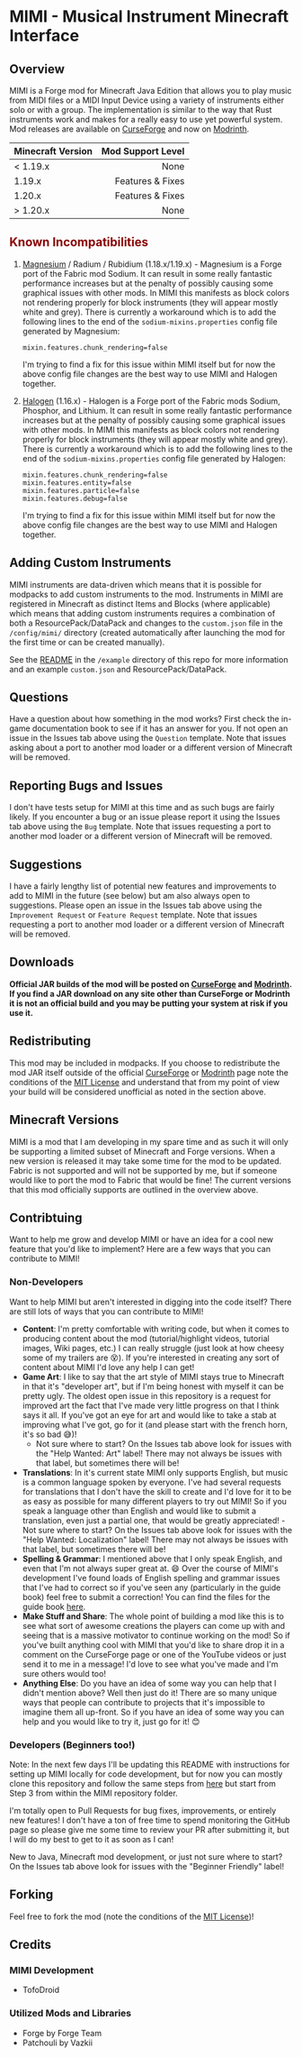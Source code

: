 # MIMI - Musical Instrument Minecraft Interface

## Overview
MIMI is a Forge mod for Minecraft Java Edition that allows you to play music from MIDI files or a MIDI Input Device using a variety of instruments either solo or with a group. The implementation is similar to the way that Rust instruments work and makes for a really easy to use yet powerful system. Mod releases are available on [CurseForge](https://www.curseforge.com/minecraft/mc-mods/mimi-mod/) and now on [Modrinth](https://modrinth.com/mod/mimi/).

| Minecraft Version |        Mod Support Level |
| -------------     |                    -----:|
| < 1.19.x          |                     None |
| 1.19.x            |         Features & Fixes |
| 1.20.x            |         Features & Fixes |
| > 1.20.x          |                     None |

## <span style="color:darkred;font-weight:bold;">Known Incompatibilities</span>
1. [Magnesium](https://www.curseforge.com/minecraft/mc-mods/sodium-reforged) / Radium / Rubidium (1.18.x/1.19.x) - Magnesium is a Forge port of the Fabric mod Sodium. It can result in some really fantastic performance increases but at the penalty of possibly causing some graphical issues with other mods. In MIMI this manifests as block colors not rendering properly for block instruments (they will appear mostly white and grey). There is currently a workaround which is to add the following lines to the end of the `sodium-mixins.properties` config file generated by Magnesium:

    ```
    mixin.features.chunk_rendering=false
    ```
    
    I'm trying to find a fix for this issue within MIMI itself but for now the above config file changes are the best way to use MIMI and Halogen together.

2. [Halogen](https://www.curseforge.com/minecraft/mc-mods/halogen) (1.16.x) - Halogen is a Forge port of the Fabric mods Sodium, Phosphor, and Lithium. It can result in some really fantastic performance increases but at the penalty of possibly causing some graphical issues with other mods. In MIMI this manifests as block colors not rendering properly for block instruments (they will appear mostly white and grey). There is currently a workaround which is to add the following lines to the end of the `sodium-mixins.properties` config file generated by Halogen:

    ```
    mixin.features.chunk_rendering=false
    mixin.features.entity=false
    mixin.features.particle=false
    mixin.features.debug=false
    ```
    
    I'm trying to find a fix for this issue within MIMI itself but for now the above config file changes are the best way to use MIMI and Halogen together.
    
## Adding Custom Instruments
MIMI instruments are data-driven which means that it is possible for modpacks to add custom instruments to the mod. Instruments in MIMI are registered in Minecraft as distinct Items and Blocks (where applicable) which means that adding custom instruments requires a combination of both a ResourcePack/DataPack and changes to the `custom.json` file in the `/config/mimi/` directory (created automatically after launching the mod for the first time or can be created manually).

See the [README](example/README.md) in the `/example` directory of this repo for more information and an example `custom.json` and ResourcePack/DataPack.

## Questions
Have a question about how something in the mod works? First check the in-game documentation book to see if it has an answer for you. If not open an issue in the Issues tab above using the `Question` template. Note that issues asking about a port to another mod loader or a different version of Minecraft will be removed.

## Reporting Bugs and Issues
I don't have tests setup for MIMI at this time and as such bugs are fairly likely. If you encounter a bug or an issue please report it using the Issues tab above using the `Bug` template. Note that issues requesting a port to another mod loader or a different version of Minecraft will be removed.

## Suggestions
I have a fairly lengthy list of potential new features and improvements to add to MIMI in the future (see below) but am also always open to suggestions. Please open an issue in the Issues tab above using the `Improvement Request` or `Feature Request` template. Note that issues requesting a port to another mod loader or a different version of Minecraft will be removed.

## Downloads
**Official JAR builds of the mod will be posted on [CurseForge](https://www.curseforge.com/minecraft/mc-mods/mimi-mod/) and [Modrinth](https://modrinth.com/mod/mimi/). If you find a JAR download on any site other than CurseForge or Modrinth it is not an official build and you may be putting your system at risk if you use it.**

## Redistributing
This mod may be included in modpacks. If you choose to redistribute the mod JAR itself outside of the official [CurseForge](https://www.curseforge.com/minecraft/mc-mods/mimi-mod/) or [Modrinth](https://modrinth.com/mod/mimi/) page note the conditions of the [MIT License](https://opensource.org/licenses/MIT) and understand that from my point of view your build will be considered unofficial as noted in the section above.

## Minecraft Versions
MIMI is a mod that I am developing in my spare time and as such it will only be supporting a limited subset of Minecraft and Forge versions. When a new version is released it may take some time for the mod to be updated. Fabric is not supported and will not be supported by me, but if someone would like to port the mod to Fabric that would be fine! The current versions that this mod officially supports are outlined in the overview above.

## Contribtuing
Want to help me grow and develop MIMI or have an idea for a cool new feature that you'd like to implement? Here are a few ways that you can contribute to MIMI!

### Non-Developers
Want to help MIMI but aren't interested in digging into the code itself? There are still lots of ways that you can contribute to MIMI!

- **Content**: I'm pretty comfortable with writing code, but when it comes to producing content about the mod (tutorial/highlight videos, tutorial images, Wiki pages, etc.) I can really struggle (just look at how cheesy some of my trailers are 😵). If you're interested in creating any sort of content about MIMI I'd love any help I can get!
- **Game Art**: I like to say that the art style of MIMI stays true to Minecraft in that it's "developer art", but if I'm being honest with myself it can be pretty ugly. The oldest open issue in this repository is a request for improved art the fact that I've made very little progress on that I think says it all. If you've got an eye for art and would like to take a stab at improving what I've got, go for it (and please start with the french horn, it's so bad 😅)!
  - Not sure where to start? On the Issues tab above look for issues with the "Help Wanted: Art" label! There may not always be issues with that label, but sometimes there will be!
- **Translations**: In it's current state MIMI only supports English, but music is a common language spoken by everyone. I've had several requests for translations that I don't have the skill to create and I'd love for it to be as easy as possible for many different players to try out MIMI! So if you speak a language other than English and would like to submit a translation, even just a partial one, that would be greatly appreciated!
  -Not sure where to start? On the Issues tab above look for issues with the "Help Wanted: Localization" label! There may not always be issues with that label, but sometimes there will be!
- **Spelling & Grammar**: I mentioned above that I only speak English, and even that I'm not always super great at. 😄 Over the course of MIMI's development I've found loads of English spelling and grammar issues that I've had to correct so if you've seen any (particularly in the guide book) feel free to submit a correction! You can find the files for the guide book [here](https://github.com/tofodroid/mimi-mod/tree/main/src/main/resources/assets/mimi/patchouli_books/guide_book/en_us/entries).
- **Make Stuff and Share**: The whole point of building a mod like this is to see what sort of awesome creations the players can come up with and seeing that is a massive motivator to continue working on the mod! So if you've built anything cool with MIMI that you'd like to share drop it in a comment on the CurseForge page or one of the YouTube videos or just send it to me in a message! I'd love to see what you've made and I'm sure others would too!
- **Anything Else**: Do you have an idea of some way you can help that I didn't mention above? Well then just do it! There are so many unique ways that people can contribute to projects that it's impossible to imagine them all up-front. So if you have an idea of some way you can help and you would like to try it, just go for it! 😊

### Developers (Beginners too!)
Note: In the next few days I'll be updating this README with instructions for setting up MIMI locally for code development, but for now you can mostly clone this repository and follow the same steps from [here](https://docs.minecraftforge.net/en/latest/gettingstarted/#from-zero-to-modding) but start from Step 3 from within the MIMI repository folder.

I'm totally open to Pull Requests for bug fixes, improvements, or entirely new features! I don't have a ton of free time to spend monitoring the GitHub page so please give me some time to review your PR after submitting it, but I will do my best to get to it as soon as I can!

New to Java, Minecraft mod development, or just not sure where to start? On the Issues tab above look for issues with the "Beginner Friendly" label!

## Forking
Feel free to fork the mod (note the conditions of the [MIT License](https://opensource.org/licenses/MIT))!

## Credits

### **MIMI Development**
- TofoDroid

### **Utilized Mods and Libraries**
- Forge by Forge Team
- Patchouli by Vazkii
